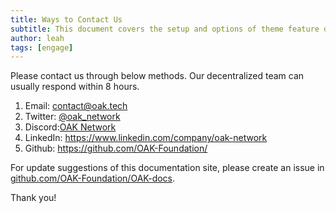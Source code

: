 ```yaml
---
title: Ways to Contact Us
subtitle: This document covers the setup and options of theme feature described in the doc title
author: leah
tags: [engage]
---
```


Please contact us through below methods. Our decentralized team can usually respond within 8 hours.

1. Email: <contact@oak.tech>
1. Twitter: [@oak_network](https://twitter.com/oak_network)
1. Discord:[OAK Network](https://discord.gg/7W9UDvsbwh)
1. LinkedIn: <https://www.linkedin.com/company/oak-network>
1. Github: <https://github.com/OAK-Foundation/>

For update suggestions of this documentation site, please create an issue in [github.com/OAK-Foundation/OAK-docs](https://github.com/OAK-Foundation/OAK-docs/issues).

Thank you!